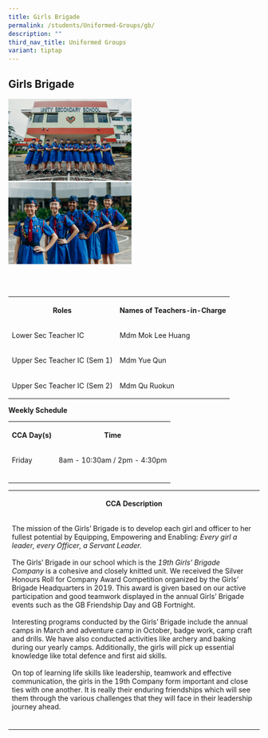 ```yaml
---
title: Girls Brigade
permalink: /students/Uniformed-Groups/gb/
description: ""
third_nav_title: Uniformed Groups
variant: tiptap
---
```

<h2>Girls Brigade</h2>
<div class="isomer-image-wrapper">
<img style="width:49%" height="auto" width="100%" src="/images/19thGB-01.jpg">
</div>
<div class="isomer-image-wrapper">
<img style="width:49%" height="auto" width="100%" src="/images/19thGB-03.jpg">
</div>
<p>
<br>
<br>
</p>
<table style="minWidth: 50px">
<colgroup>
<col>
<col>
</colgroup>
<tbody>
<tr>
<th rowspan="1" colspan="1">
<p><strong>Roles</strong>
</p>
</th>
<th rowspan="1" colspan="1">
<p><strong>Names of Teachers-in-Charge</strong>
</p>
</th>
</tr>
<tr>
<td rowspan="1" colspan="1">
<p>Lower Sec Teacher IC</p>
</td>
<td rowspan="1" colspan="1">
<p>Mdm Mok Lee Huang</p>
</td>
</tr>
<tr>
<td rowspan="1" colspan="1">
<p>Upper Sec Teacher IC (Sem 1)</p>
</td>
<td rowspan="1" colspan="1">
<p>Mdm Yue Qun</p>
</td>
</tr>
<tr>
<td rowspan="1" colspan="1">
<p>Upper Sec Teacher IC (Sem 2)</p>
</td>
<td rowspan="1" colspan="1">
<p>Mdm Qu Ruokun</p>
</td>
</tr>
</tbody>
</table>
<p><strong>Weekly Schedule</strong>
</p>
<table style="minWidth: 50px">
<colgroup>
<col>
<col>
</colgroup>
<tbody>
<tr>
<th rowspan="1" colspan="1">
<p><strong>CCA Day(s)</strong>
</p>
</th>
<th rowspan="1" colspan="1">
<p><strong>Time</strong>
</p>
</th>
</tr>
<tr>
<td rowspan="1" colspan="1">
<p>Friday</p>
</td>
<td rowspan="1" colspan="1">
<p>8am - 10:30am / 2pm - 4:30pm</p>
</td>
</tr>
<tr>
<td rowspan="1" colspan="1">
<p></p>
</td>
<td rowspan="1" colspan="1">
<p></p>
</td>
</tr>
</tbody>
</table>
<table style="minWidth: 25px">
<colgroup>
<col>
</colgroup>
<tbody>
<tr>
<th rowspan="1" colspan="1">
<p><strong>CCA Description</strong>
</p>
</th>
</tr>
<tr>
<td rowspan="1" colspan="1">
<p>The mission of the Girls’ Brigade is to develop each girl and officer
to her fullest potential by Equipping, Empowering and Enabling:&nbsp;<em>Every girl a leader, every Officer, a Servant Leader.</em> 
<br>
<br>The Girls’ Brigade in our school which is the&nbsp;<em>19th Girls’ Brigade Company</em>&nbsp;is
a cohesive and closely knitted unit. We received the Silver Honours Roll
for Company Award Competition organized by the Girls’ Brigade Headquarters
in 2019. This award is given based on our active participation and good
teamwork displayed in the annual Girls’ Brigade events such as the GB Friendship
Day and GB Fortnight.
<br>
<br>Interesting programs conducted by the Girls’ Brigade include the annual
camps in March and adventure camp in October, badge work, camp craft and
drills. We have also conducted activities like archery and baking during
our yearly camps. Additionally, the girls will pick up essential knowledge
like total defence and first aid skills.
<br>
<br>On top of learning life skills like leadership, teamwork and effective
communication, the girls in the 19th Company form important and close ties
with one another. It is really their enduring friendships which will see
them through the various challenges that they will face in their leadership
journey ahead.</p>
</td>
</tr>
<tr>
<td rowspan="1" colspan="1">
<p></p>
</td>
</tr>
</tbody>
</table>
<p></p>